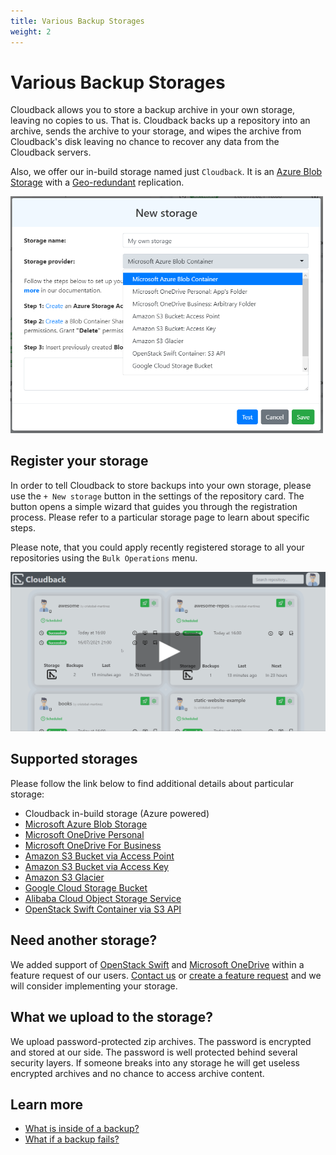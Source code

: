 ```yaml
---
title: Various Backup Storages
weight: 2
---
```


# Various Backup Storages

Cloudback allows you to store a backup archive in your own storage, leaving no copies to us. That is. Cloudback backs up a repository into an archive, sends the archive to your storage, and wipes the archive from Cloudback's disk leaving no chance to recover any data from the Cloudback servers.

Also, we offer our in-build storage named just `Cloudback`. It is an [Azure Blob Storage](https://azure.microsoft.com/en-us/services/storage/blobs/) with a [Geo-redundant](https://docs.microsoft.com/en-us/azure/storage/common/storage-redundancy#redundancy-in-a-secondary-region) replication. 

<img src="/static/features/storages-wizard-combobox.png" alt="Storages" width=500/>

## Register your storage

In order to tell Cloudback to store backups into your own storage, please use the `+ New storage` button in the settings of the repository card. The button opens a simple wizard that guides you through the registration process. Please refer to a particular storage page to learn about specific steps.

Please note, that you could apply recently registered storage to all your repositories using the `Bulk Operations` menu.

<p align="center">
  <img src="/static/features/storages-wizard.png" data-alt="/static/features/storages-wizard.gif"
       alt="Storage Wizard" onclick="swapGif(this)" style="cursor: pointer;"/>
</p>


## Supported storages

Please follow the link below to find additional details about particular storage:

- Cloudback in-build storage (Azure powered)
- [Microsoft Azure Blob Storage](/custom-storages/microsoft-azure-blob-container/)
- [Microsoft OneDrive Personal](/custom-storages/onedrive)
- [Microsoft OneDrive For Business](/custom-storages/onedrive)
- [Amazon S3 Bucket via Access Point](/custom-storages/amazon-s3-bucket)
- [Amazon S3 Bucket via Access Key](/custom-storages/amazon-s3-bucket-access-key)
- [Amazon S3 Glacier](/custom-storages/amazon-s3-glacier)
- [Google Cloud Storage Bucket](/custom-storages/google-cloud)
- [Alibaba Cloud Object Storage Service](/custom-storages/alibaba-cloud)
- [OpenStack Swift Container via S3 API](/custom-storages/swift)

## Need another storage?

We added support of [OpenStack Swift](https://github.com/cloudback/issue-tracker/issues/6) and [Microsoft OneDrive](https://github.com/cloudback/issue-tracker/issues/7) within a feature request of our users. [Contact us](/contact-us) or [create a feature request](https://github.com/cloudback/issue-tracker/issues/new?template=feature_request.md) and we will consider implementing your storage.

## What we upload to the storage?

We upload password-protected zip archives. The password is encrypted and stored at our side. The password is well protected behind several security layers. If someone breaks into any storage he will get useless encrypted archives and no chance to access archive content.

## Learn more

- [What is inside of a backup?](/features/metadata)
- [What if a backup fails?]()
